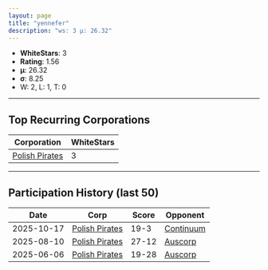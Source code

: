 ```yaml
---
layout: page
title: "yennefer"
description: "ws: 3 μ: 26.32"
---
```

- **WhiteStars**: 3
- **Rating**: 1.56
- **μ**: 26.32  
- **σ**: 8.25
- W: 2, L: 1, T: 0

---

## Top Recurring Corporations

| Corporation | WhiteStars |
| --- | --- |
| [Polish Pirates](https://ws.tsl.rocks/corp/e73d410a73bca6a1161056891e484b32cac940c0d94d20c92ed085683524652b/) | 3 |

---

## Participation History (last 50)

| Date | Corp | Score | Opponent |
| --- | --- | --- | --- |
| 2025-10-17 | [Polish Pirates](https://ws.tsl.rocks/corp/e73d410a73bca6a1161056891e484b32cac940c0d94d20c92ed085683524652b/) | 19-3 | [Continuum](https://ws.tsl.rocks/corp/ea5fb17c8fcf67a15bd5a194549206adba2279a79973a34bcfd0abb1e3cf9107/) |
| 2025-08-10 | [Polish Pirates](https://ws.tsl.rocks/corp/e73d410a73bca6a1161056891e484b32cac940c0d94d20c92ed085683524652b/) | 27-12 | [Auscorp](https://ws.tsl.rocks/corp/a33256c155b161f595303ef4302912cc63ddfe306cad3f53457cf55508dcad75/) |
| 2025-06-06 | [Polish Pirates](https://ws.tsl.rocks/corp/e73d410a73bca6a1161056891e484b32cac940c0d94d20c92ed085683524652b/) | 19-28 | [Auscorp](https://ws.tsl.rocks/corp/a33256c155b161f595303ef4302912cc63ddfe306cad3f53457cf55508dcad75/) |